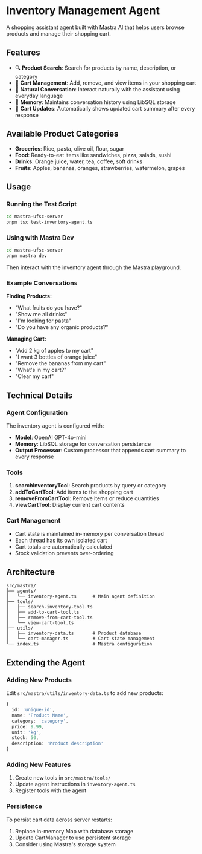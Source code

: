 # Inventory Management Agent

A shopping assistant agent built with Mastra AI that helps users browse products and manage their shopping cart.

## Features

- 🔍 **Product Search**: Search for products by name, description, or category
- 🛒 **Cart Management**: Add, remove, and view items in your shopping cart
- 💬 **Natural Conversation**: Interact naturally with the assistant using everyday language
- 📝 **Memory**: Maintains conversation history using LibSQL storage
- 🔄 **Cart Updates**: Automatically shows updated cart summary after every response

## Available Product Categories

- **Groceries**: Rice, pasta, olive oil, flour, sugar
- **Food**: Ready-to-eat items like sandwiches, pizza, salads, sushi
- **Drinks**: Orange juice, water, tea, coffee, soft drinks
- **Fruits**: Apples, bananas, oranges, strawberries, watermelon, grapes

## Usage

### Running the Test Script

```bash
cd mastra-ufsc-server
pnpm tsx test-inventory-agent.ts
```

### Using with Mastra Dev

```bash
cd mastra-ufsc-server
pnpm mastra dev
```

Then interact with the inventory agent through the Mastra playground.

### Example Conversations

**Finding Products:**
- "What fruits do you have?"
- "Show me all drinks"
- "I'm looking for pasta"
- "Do you have any organic products?"

**Managing Cart:**
- "Add 2 kg of apples to my cart"
- "I want 3 bottles of orange juice"
- "Remove the bananas from my cart"
- "What's in my cart?"
- "Clear my cart"

## Technical Details

### Agent Configuration

The inventory agent is configured with:
- **Model**: OpenAI GPT-4o-mini
- **Memory**: LibSQL storage for conversation persistence
- **Output Processor**: Custom processor that appends cart summary to every response

### Tools

1. **searchInventoryTool**: Search products by query or category
2. **addToCartTool**: Add items to the shopping cart
3. **removeFromCartTool**: Remove items or reduce quantities
4. **viewCartTool**: Display current cart contents

### Cart Management

- Cart state is maintained in-memory per conversation thread
- Each thread has its own isolated cart
- Cart totals are automatically calculated
- Stock validation prevents over-ordering

## Architecture

```
src/mastra/
├── agents/
│   └── inventory-agent.ts      # Main agent definition
├── tools/
│   ├── search-inventory-tool.ts
│   ├── add-to-cart-tool.ts
│   ├── remove-from-cart-tool.ts
│   └── view-cart-tool.ts
├── utils/
│   ├── inventory-data.ts       # Product database
│   └── cart-manager.ts         # Cart state management
└── index.ts                    # Mastra configuration
```

## Extending the Agent

### Adding New Products

Edit `src/mastra/utils/inventory-data.ts` to add new products:

```typescript
{
  id: 'unique-id',
  name: 'Product Name',
  category: 'category',
  price: 9.99,
  unit: 'kg',
  stock: 50,
  description: 'Product description'
}
```

### Adding New Features

1. Create new tools in `src/mastra/tools/`
2. Update agent instructions in `inventory-agent.ts`
3. Register tools with the agent

### Persistence

To persist cart data across server restarts:
1. Replace in-memory Map with database storage
2. Update CartManager to use persistent storage
3. Consider using Mastra's storage system
